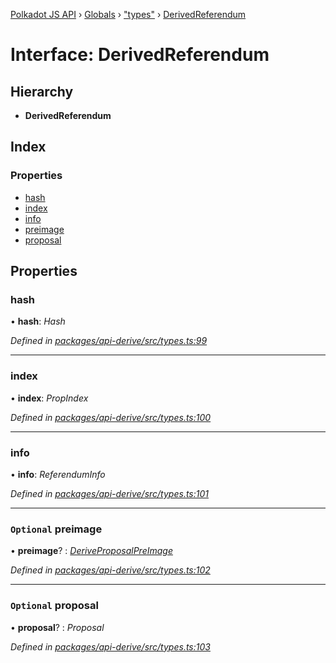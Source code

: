 [Polkadot JS API](../README.md) › [Globals](../globals.md) › ["types"](../modules/_types_.md) › [DerivedReferendum](_types_.derivedreferendum.md)

# Interface: DerivedReferendum

## Hierarchy

* **DerivedReferendum**

## Index

### Properties

* [hash](_types_.derivedreferendum.md#hash)
* [index](_types_.derivedreferendum.md#index)
* [info](_types_.derivedreferendum.md#info)
* [preimage](_types_.derivedreferendum.md#optional-preimage)
* [proposal](_types_.derivedreferendum.md#optional-proposal)

## Properties

###  hash

• **hash**: *Hash*

*Defined in [packages/api-derive/src/types.ts:99](https://github.com/polkadot-js/api/blob/64a4bb2e1/packages/api-derive/src/types.ts#L99)*

___

###  index

• **index**: *PropIndex*

*Defined in [packages/api-derive/src/types.ts:100](https://github.com/polkadot-js/api/blob/64a4bb2e1/packages/api-derive/src/types.ts#L100)*

___

###  info

• **info**: *ReferendumInfo*

*Defined in [packages/api-derive/src/types.ts:101](https://github.com/polkadot-js/api/blob/64a4bb2e1/packages/api-derive/src/types.ts#L101)*

___

### `Optional` preimage

• **preimage**? : *[DeriveProposalPreImage](_types_.deriveproposalpreimage.md)*

*Defined in [packages/api-derive/src/types.ts:102](https://github.com/polkadot-js/api/blob/64a4bb2e1/packages/api-derive/src/types.ts#L102)*

___

### `Optional` proposal

• **proposal**? : *Proposal*

*Defined in [packages/api-derive/src/types.ts:103](https://github.com/polkadot-js/api/blob/64a4bb2e1/packages/api-derive/src/types.ts#L103)*
